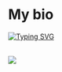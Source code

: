 # **My bio**

<a href="https://git.io/typing-svg"><img src="https://readme-typing-svg.demolab.com?font=Times&weight=900&size=30&duration=1500&pause=1000&color=F7F5D1&center=true&multiline=true&random=false&width=435&lines=Hi%2C+nice+to+meet+you.;I'm+Alfred+Augustine" alt="Typing SVG" /></a>
<br>
<br>
<p align="left">
  <a href="https://skillicons.dev">
    <img src="https://skillicons.dev/icons?i=git,c,cpp,vim,python" />
  </a>
</p>
<!--
**AsbestosLampshade/AsbestosLampshade** is a ✨ _special_ ✨ repository because its `README.md` (this file) appears on your GitHub profile.

Here are some ideas to get you started:

- 🔭 I’m currently working on ...
- 🌱 I’m currently learning ...
- 👯 I’m looking to collaborate on ...
- 🤔 I’m looking for help with ...
- 💬 Ask me about ...
- 📫 How to reach me: ...
- 😄 Pronouns: ...
- ⚡ Fun fact: ...
-->
